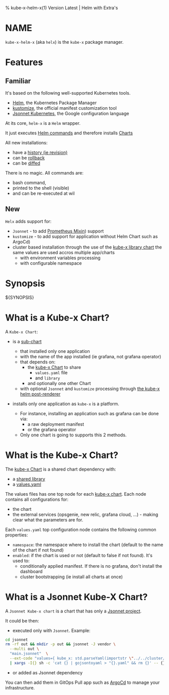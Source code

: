 % kube-x-helm-x(1) Version Latest | Helm with Extra's
# NAME

`kube-x-helm-x` (aka `helx`) is the `kube-x` package manager.


# Features

## Familiar

It's based on the following well-supported Kubernetes tools.
* [Helm](https://helm.sh/), the Kubernetes Package Manager
* [kustomize](https://github.com/kubernetes-sigs/kustomize), the official manifest customization tool 
* [Jsonnet Kubernetes](https://jsonnet.org/articles/kubernetes.html), the Google configuration language

At its core, `helm-x` is a `Helm` wrapper.

It just executes [Helm commands](https://helm.sh/docs/helm/helm/) and therefore installs [Charts](https://helm.sh/docs/topics/charts/)

All new installations:
* have a [history (ie revision)](https://helm.sh/docs/helm/helm_history/)
* can be [rollback](https://helm.sh/docs/helm/helm_rollback/)
* can be [diffed](https://github.com/databus23/helm-diff)

There is no magic. All commands are:
* bash command, 
* printed to the shell (visible)
* and can be re-executed at wil

## New

`Helx` adds support for:
* `Jsonnet` - to add [Prometheus Mixin](https://monitoring.mixins.dev/)) support
* `kustomize` - to add support for application without Helm Chart such as ArgoCd)
* cluster based installation through the use of the [kube-x library chart](../../resources/charts/kube-x/) the same values are used accros multiple app/charts
  * with environment variables processing
  * with configurable namespace


# Synopsis

${SYNOPSIS}


# What is a Kube-x Chart?

A `Kube-x Chart`:
* is a [sub-chart](https://helm.sh/docs/chart_template_guide/subcharts_and_globals/)
  * that installed only one application 
  * with the name of the app installed (ie grafana, not grafana operator) 
  * that depends on:
    * the [kube-x Chart](../../resources/charts/kube-x/README.md) to share
      * `values.yaml` file 
      * and `library` 
    * and optionally one other Chart
  * with optional `Jsonnet` and `kustomize` processing through [the kube-x helm post-renderer](kube-x-helm-post-renderer.md)
    
* installs only one application as `kube-x` is a platform. 
  * For instance, installing an application such as grafana can be done via:
    * a raw deployment manifest
    * or the grafana operator
  * Only one chart is going to supports this 2 methods. 

# What is the Kube-x Chart?

The [kube-x Chart](../../resources/charts/kube-x/README.md) is a shared chart dependency with:
* a [shared library](../../resources/charts/kube-x/templates/_helpers.tpl)
* a [values.yaml](../../resources/charts/kube-x/values.yaml)

The values files has one top node for each [kube-x chart](#what-is-a-kube-x-chart).
Each node contains all configurations for:
  * the chart 
  * the external services (opsgenie, new relic, grafana cloud, ...) - making clear what the parameters are for.

Each `values.yaml` top configuration node contains the following common properties:
  * `namespace`: the namespace where to install the chart (default to the name of the chart if not found)
  * `enabled`: if the chart is used or not (default to false if not found). It's used to:
    * conditionally applied manifest. If there is no grafana, don't install the dashboard
    * cluster bootstrapping (ie install all charts at once)


# What is a Jsonnet Kube-X Chart?

A `Jsonnet Kube-x chart` is a chart that has only a [Jsonnet project](kube-x-helm-post-renderer.md#jsonnet).

It could be then:
* executed only with `Jsonnet`. Example:
```bash
cd jsonnet
rm -rf out && mkdir -p out && jsonnet -J vendor \
  --multi out \
  "main.jsonnet"  \
  --ext-code "values={ kube_x: std.parseYaml(importstr \"../../cluster/values.yaml\") }" \
  | xargs -I{} sh -c 'cat {} | gojsontoyaml > "{}.yaml" && rm {}' -- {}
```
* or added as Jsonnet dependency

You can then add them in GitOps Pull app such as [ArgoCd](https://argo-cd.readthedocs.io/en/stable/user-guide/jsonnet/)
to manage your infrastructure.